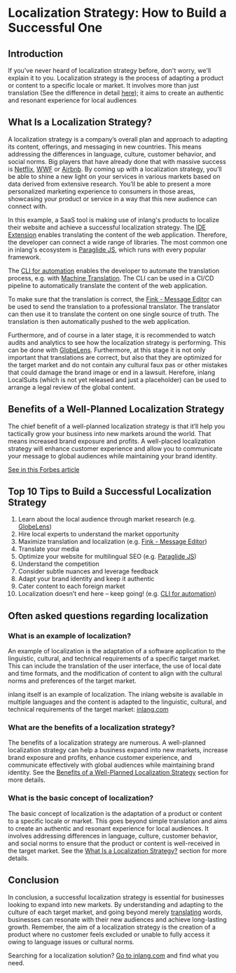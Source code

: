 # Localization Strategy: How to Build a Successful One

## Introduction

If you've never heard of localization strategy before, don't worry, we'll explain it to you. Localization strategy is the process of adapting a product or content to a specific locale or market. It involves more than just translation (See the difference in detail [here](https://www.smartling.com/resources/101/how-is-translation-different-from-localization/)); it aims to create an authentic and resonant experience for local audiences

## What Is a Localization Strategy?

A localization strategy is a company’s overall plan and approach to adapting its content, offerings, and messaging in new countries. This means addressing the differences in language, culture, customer behavior, and social norms. Big players that have already done that with massive success is [Netflix](https://netflix.com/), [WWF](https://www.worldwildlife.org/) or [Airbnb](http://airbnb.com/). By coming up with a localization strategy, you’ll be able to shine a new light on your services in various markets based on data derived from extensive research. You’ll be able to present a more personalized marketing experience to consumers in those areas, showcasing your product or service in a way that this new audience can connect with.

<doc-figure src="https://cdn.jsdelivr.net/gh/inlang/monorepo@latest/inlang/guides/localization-strategy/assets/strategy.jpg" alt="inlang ecosystem" caption="Localization strategy within the inlang ecosystem"></doc-figure>

In this example, a SaaS tool is making use of inlang's products to localize their website and achieve a successful localization strategy.
The [IDE Extension](/m/r7kp499g/app-inlang-ideExtension) enables translating the content of the web application. Therefore, the developer can connect a wide range of libraries. The most common one in inlang's ecosystem is [Paraglide JS](/m/gerre34r/library-inlang-paraglideJs), which runs with every popular framework. 

The [CLI for automation](/m/2qj2w8pu/app-inlang-cli) enables the developer to automate the translation process, e.g. with [Machine Translation](https://en.wikipedia.org/wiki/Machine_translation). The CLI can be used in a CI/CD pipeline to automatically translate the content of the web application.

To make sure that the translation is correct, the [Fink - Message Editor](/m/tdozzpar/app-inlang-editor) can be used to send the translation to a professional translator. The translator can then use it to translate the content on one single source of truth. The translation is then automatically pushed to the web application.

Furthermore, and of course in a later stage, it is recommended to watch audits and analytics to see how the localization strategy is performing. This can be done with [GlobeLens](/m/92fst3wd/app-inlang-globelens). Furthermore, at this stage it is not only important that translations are correct, but also that they are optimized for the target market and do not contain any cultural faux pas or other mistakes that could damage the brand image or end in a lawsuit. Herefore, inlang LocalSuits (which is not yet released and just a placeholder) can be used to arrange a legal review of the global content.


## Benefits of a Well-Planned Localization Strategy

The chief benefit of a well-planned localization strategy is that it’ll help you tactically grow your business into new markets around the world. That means increased brand exposure and profits. A well-placed localization strategy will enhance customer experience and allow you to communicate your message to global audiences while maintaining your brand identity.

<doc-features>
  <doc-feature text-color="#30594d" color="#81EDCE" title="Increased sales in target markets" icon="mdi:cash"></doc-feature>
  <doc-feature text-color="#30594d" color="#81EDCE" title="Increase in lead generation" icon="mdi:account-filter"></doc-feature>
  <doc-feature text-color="#30594d" color="#81EDCE" title="Improved user experience" icon="mdi:braille"></doc-feature>
</doc-features>

[See in this Forbes article](https://www.forbes.com/sites/forbesbusinesscouncil/2022/01/24/three-important-aspects-of-localization-often-overlooked-by-small-businesses/)

## Top 10 Tips to Build a Successful Localization Strategy

1. Learn about the local audience through market research (e.g. [GlobeLens](/m/92fst3wd/app-inlang-globelens))
2. Hire local experts to understand the market opportunity
3. Maximize translation and localization (e.g. [Fink - Message Editor](/m/tdozzpar/app-inlang-editor))
4. Translate your media 
5. Optimize your website for multilingual SEO (e.g. [Paraglide JS](/m/gerre34r/library-inlang-paraglideJs))
6. Understand the competition 
7. Consider subtle nuances and leverage feedback 
8. Adapt your brand identity and keep it authentic 
9. Cater content to each foreign market 
10. Localization doesn’t end here – keep going! (e.g. [CLI for automation](/m/2qj2w8pu/app-inlang-cli))

## Often asked questions regarding localization

### What is an example of localization?

An example of localization is the adaptation of a software application to the linguistic, cultural, and technical requirements of a specific target market. This can include the translation of the user interface, the use of local date and time formats, and the modification of content to align with the cultural norms and preferences of the target market.

inlang itself is an example of localization. The inlang website is available in multiple languages and the content is adapted to the linguistic, cultural, and technical requirements of the target market: [inlang.com](/)


### What are the benefits of a localization strategy?

The benefits of a localization strategy are numerous. A well-planned localization strategy can help a business expand into new markets, increase brand exposure and profits, enhance customer experience, and communicate effectively with global audiences while maintaining brand identity. See the [Benefits of a Well-Planned Localization Strategy](#benefits-of-a-well-planned-localization-strategy) section for more details.

### What is the basic concept of localization?

The basic concept of localization is the adaptation of a product or content to a specific locale or market. This goes beyond simple translation and aims to create an authentic and resonant experience for local audiences. It involves addressing differences in language, culture, customer behavior, and social norms to ensure that the product or content is well-received in the target market. See the [What Is a Localization Strategy?](#what-is-a-localization-strategy) section for more details.

## Conclusion

In conclusion, a successful localization strategy is essential for businesses looking to expand into new markets. By understanding and adapting to the culture of each target market, and going beyond merely [translating](/m/tdozzpar/app-inlang-editor) words, businesses can resonate with their new audiences and achieve long-lasting growth. Remember, the aim of a localization strategy is the creation of a product where no customer feels excluded or unable to fully access it owing to language issues or cultural norms.

Searching for a localization solution? [Go to inlang.com](/) and find what you need.

